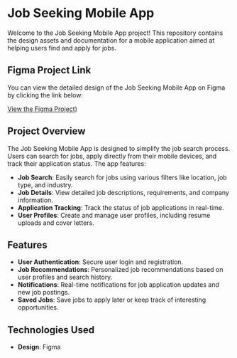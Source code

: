 # Job Seeking Mobile App

Welcome to the Job Seeking Mobile App project! This repository contains the design assets and documentation for a mobile application aimed at helping users find and apply for jobs.

## Figma Project Link

You can view the detailed design of the Job Seeking Mobile App on Figma by clicking the link below:

[View the Figma Project](https://www.figma.com/design/FJthkKUzcw17sou6OxQTwb/A3?node-id=0-1&t=T6AGUYi9zLGqUTOC-1))

## Project Overview

The Job Seeking Mobile App is designed to simplify the job search process. Users can search for jobs, apply directly from their mobile devices, and track their application status. The app features:

- **Job Search**: Easily search for jobs using various filters like location, job type, and industry.
- **Job Details**: View detailed job descriptions, requirements, and company information.
- **Application Tracking**: Track the status of job applications in real-time.
- **User Profiles**: Create and manage user profiles, including resume uploads and cover letters.

## Features

- **User Authentication**: Secure user login and registration.
- **Job Recommendations**: Personalized job recommendations based on user profiles and search history.
- **Notifications**: Real-time notifications for job application updates and new job postings.
- **Saved Jobs**: Save jobs to apply later or keep track of interesting opportunities.

## Technologies Used

- **Design**: Figma
